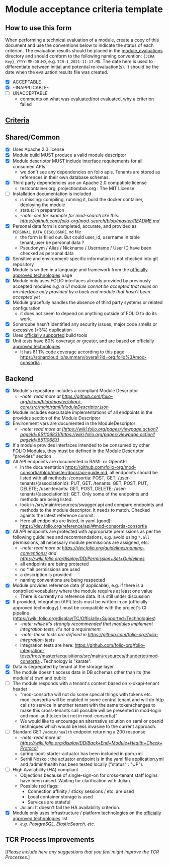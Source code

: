 # Module acceptance criteria template

## How to use this form
When performing a technical evaluation of a module, create a copy of this document and use the conventions below to indicate the status of each criterion.  The evaluation results should be placed in the [module_evaluations](https://github.com/folio-org/tech-council/tree/master/module_evaluations) directory and should conform to the following naming convention: `{JIRA Key}_YYYY-MM-DD.MD`, e.g. `TCR-1_2021-11-17.MD`.  The date here is used to differentiate between initial and potential re-evaluation(s).  It should be the date when the evaluation results file was created.

* [x] ACCEPTABLE
* [x] ~INAPPLICABLE~
* [ ] UNACCEPTABLE
  * comments on what was evaluated/not evaluated, why a criterion failed

## [Criteria](https://github.com/folio-org/tech-council/blob/7b10294a5c1c10c7e1a7c5b9f99f04bf07630f06/MODULE_ACCEPTANCE_CRITERIA.MD)

## Shared/Common
* [x] Uses Apache 2.0 license
* [x] Module build MUST produce a valid module descriptor
* [x] Module descriptor MUST include interface requirements for all consumed APIs
  * we don't see any dependencies on folio apis. Tenants are stored as references in their own database schemas.
* [x] Third party dependencies use an Apache 2.0 compatible license
  * testcontainer.org, projectlombok.org : The MIT License
* [ ] Installation documentation is included
  * is missing: compiling, running it, build the docker container, deploying the module
  * status: in preparation
  * -_note: see for example for mod-search like this: https://github.com/folio-org/mod-search/blob/master/README.md_
* [x] Personal data form is completed, accurate, and provided as `PERSONAL_DATA_DISCLOSURE.md` file
  * the form is filled out. But could user_id, username in table tenant_user be personal data ?
  * Pseudonym / Alias / Nickname / Username / User ID have been checked as personal data
* [x] Sensitive and environment-specific information is not checked into git repository
* [x] Module is written in a language and framework from the [officially approved technologies](https://wiki.folio.org/display/TC/Officially+Supported+Technologies) page
* [x] Module only uses FOLIO interfaces already provided by previously accepted modules _e.g. a UI module cannot be accepted that relies on an interface only provided by a back end module that hasn't been accepted yet_
* [x] Module gracefully handles the absence of third party systems or related configuration
  * it does not seem to depend on anything outside of FOLIO to do its work.
* [x] Sonarqube hasn't identified any security issues, major code smells or excessive (>3%) duplication
* [x] Uses [officially supported](https://wiki.folio.org/display/TC/Officially+Supported+Technologies) build tools
* [x] Unit tests have 80% coverage or greater, and are based on [officially approved technologies](https://wiki.folio.org/display/TC/Officially+Supported+Technologies)
  * It has 81.1% code coverage according to this page https://sonarcloud.io/summary/overall?id=org.folio%3Amod-consortia .
## Backend
* [x] Module's repository includes a compliant Module Descriptor
  * -_note: read more at https://github.com/folio-org/okapi/blob/master/okapi-core/src/main/raml/ModuleDescriptor.json_
* [x] Module includes executable implementations of all endpoints in the provides section of the Module Descriptor
* [x] Environment vars are documented in the ModuleDescriptor
  * -_note: read more at [https://wiki.folio.org/pages/viewpage.action?pageId=65110683](https://wiki.folio.org/pages/viewpage.action?pageId=65110683)_
* [x] If a module provides interfaces intended to be consumed by other FOLIO Modules, they must be defined in the Module Descriptor "provides" section
* [x] All API endpoints are documented in RAML or OpenAPI
  * in the documentation https://github.com/folio-org/mod-consortia/blob/master/docs/api-guide.md, all endpoints should be listed with all methods: /consortia: POST, GET; /user-tenants/{associationId}: PUT, GET. /tenants: GET, POST, PUT, DELETE; /user-tenants: GET, POST, DELETE; /user-tenants/{associationId}: GET. Only some of the endpoints and methods are being listed.
  * look in /src/main/resources/swagger.api and compare endpoints and methods to the module descriptor. It needs to match. Checked againts the latest reference commit.
  * Here all endpoints are listed, in yaml (good): https://dev.folio.org/reference/api/#mod-consortia-consortia
* [x] All API endpoints are protected with appropriate permissions as per the following guidelines and recommendations, e.g. avoid using `*.all` permissions, all necessary module permissions are assigned, etc.
  * -_note: read more at https://dev.folio.org/guidelines/naming-conventions/ and https://wiki.folio.org/display/DD/Permission+Set+Guidelines_
  * all endpoints are being protected
  * no *.all permissions are used
  * a description is provided
  * naming conventions are being respected
* [x] Module provides reference data (if applicable), e.g. if there is a controlled vocabulary where the module requires at least one value
  * There is currently no reference data. It is still under discussion
* [x] If provided, integration (API) tests must be written in an [officially approved technology] / must be compatible with the project's CI pipeline (https://wiki.folio.org/display/TC/Officially+Supported+Technologies)
  * -_note: while it's strongly recommended that modules implement integration tests, it's not a requirement_
  * -_note: these tests are defined in https://github.com/folio-org/folio-integration-tests_
  * Integration tests are here: https://github.com/folio-org/folio-integration-tests/tree/master/acquisitions/src/main/resources/thunderjet/mod-consortia . Technology is "karate".
* [x] Data is segregated by tenant at the storage layer
* [x] The module doesn't access data in DB schemas other than its (the module's) own and public
* [ ] The module responds with a tenant's content based on x-okapi-tenant header
  * "mod-consortia will not do some special things with tokens etc. mod-consortia will be enabled in some central tenant and will do http calls to service in another tenant with the same token(changes to make this cross-tenants call possible will be presented in mod-login and mod-authtoken but not in mod-consortia)"
  * We would like to encourage an alternative solution on saml or openid techniques which would be less invasive to the current approach.
* [ ] Standard GET `/admin/health` endpoint returning a 200 response
  * -_note: read more at https://wiki.folio.org/display/DD/Back+End+Module+Health+Check+Protocol_
  * spring-boot-starter-actuator has been included in pom.xml
  * Serhii Nosko : the actuator endpoint is in the yaml file application.yml and /admin/health has been tested locally ("status" : "UP").
* [ ] High Availability (HA) compliant
  * Objections because of single-sign-on for cross-tenant staff logins have been raised. Waiting for clarification with Julian.
  * Possible red flags:
    * Connection affinity / sticky sessions / etc. are used
    * Local container storage is used
    * Services are stateful
   * Julian: It doesn't fail the HA availability criterion.
* [x] Module only uses infrastructure / platform technologies on the [officially approved technologies](https://wiki.folio.org/display/TC/Officially+Supported+Technologies) list.
  * _e.g. PostgreSQL, ElasticSearch, etc._

## TCR Process Improvements
[_Please include here any suggestions that you feel might improve the TCR Processes._]
